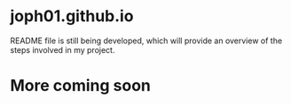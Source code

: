 # joph01.github.io

README file is still being developed, which will provide an overview of the steps involved in my project.

# More coming soon
